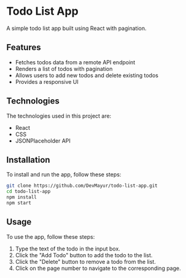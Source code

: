 # Todo List App

A simple todo list app built using React with pagination.

## Features

-   Fetches todos data from a remote API endpoint
-   Renders a list of todos with pagination
-   Allows users to add new todos and delete existing todos
-   Provides a responsive UI

## Technologies

The technologies used in this project are:

-   React
-   CSS
-   JSONPlaceholder API

## Installation

To install and run the app, follow these steps:

```bash
git clone https://github.com/DevMayur/todo-list-app.git
cd todo-list-app
npm install
npm start
```

## Usage

To use the app, follow these steps:

1. Type the text of the todo in the input box.
2. Click the "Add Todo" button to add the todo to the list.
3. Click the "Delete" button to remove a todo from the list.
4. Click on the page number to navigate to the corresponding page.
